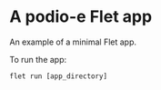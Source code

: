 # A podio-e Flet app

An example of a minimal Flet app.

To run the app:

```
flet run [app_directory]
```